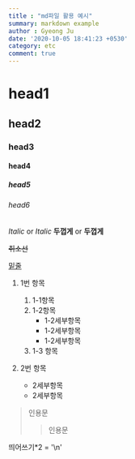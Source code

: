 ```yaml
---
title : "md파일 활용 예시"
summary: markdown example
author : Gyeong Ju
date: '2020-10-05 18:41:23 +0530'
category: etc
comment: true
---
```


# head1
## head2
### head3
#### head4
##### head5
###### head6

*Italic* or _Italic_
**두껍게** or __두껍게__

~~취소선~~

<u>밑줄</u>

1. 1번 항목
    1. 1-1항목
    2. 1-2항목
        * 1-2세부항목
        * 1-2세부항목
        * 1-2세부항목
    3. 1-3 항목

2. 2번 항목
    * 2세부항목
    * 2세부항목

> 인용문
> > 인용문

띄어쓰기*2 =   '\n'
